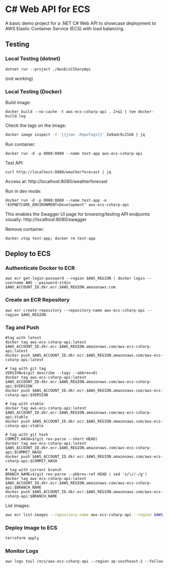 # C# Web API for ECS

A basic demo project for a .NET C# Web API to showcase deployment to AWS Elastic Container Service (ECS) with load balancing.

## Testing

### Local Testing (dotnet)

```SH
dotnet run --project ./AwsEcsCSharpApi
```
(not working)

### Local Testing (Docker)

Build image:

```SH
docker build --no-cache -t aws-ecs-csharp-api . 2>&1 | tee docker-build.log
```
Check the tags on the image:
```sh
docker image inspect -f '{{json .RepoTags}}' 2a9adc9c21b8 | jq
```

Run container:
```SH
docker run -d -p 8080:8080 --name test-app aws-ecs-csharp-api
```

Test API:
```SH
curl http://localhost:8080/weatherforecast | jq
```

Access at: http://localhost:8080/weatherforecast

Run in dev mode:

```SH
docker run -d -p 8080:8080 --name test-app -e "ASPNETCORE_ENVIRONMENT=Development" aws-ecs-csharp-api
```

This enables the Swagger UI page for browsing/testing API endpoints visually: http://localhost:8080/swagger

Remove container:
```SH
docker stop test-app; docker rm test-app
```

## Deploy to ECS

### Authenticate Docker to ECR

```SH
aws ecr get-login-password --region $AWS_REGION | docker login --username AWS --password-stdin $AWS_ACCOUNT_ID.dkr.ecr.$AWS_REGION.amazonaws.com
```

### Create an ECR Repository

```SH
aws ecr create-repository --repository-name aws-ecs-csharp-api --region $AWS_REGION
```

### Tag and Push

```SH
#tag with latest
docker tag aws-ecs-csharp-api:latest $AWS_ACCOUNT_ID.dkr.ecr.$AWS_REGION.amazonaws.com/aws-ecs-csharp-api:latest
docker push $AWS_ACCOUNT_ID.dkr.ecr.$AWS_REGION.amazonaws.com/aws-ecs-csharp-api:latest

# tag with git tag
VERSION=$(git describe --tags --abbrev=0)
docker tag aws-ecs-csharp-api:latest $AWS_ACCOUNT_ID.dkr.ecr.$AWS_REGION.amazonaws.com/aws-ecs-csharp-api:$VERSION
docker push $AWS_ACCOUNT_ID.dkr.ecr.$AWS_REGION.amazonaws.com/aws-ecs-csharp-api:$VERSION

# tag with stable
docker tag aws-ecs-csharp-api:latest $AWS_ACCOUNT_ID.dkr.ecr.$AWS_REGION.amazonaws.com/aws-ecs-csharp-api:stable
docker push $AWS_ACCOUNT_ID.dkr.ecr.$AWS_REGION.amazonaws.com/aws-ecs-csharp-api:stable

# tag with git hash
COMMIT_HASH=$(git rev-parse --short HEAD)
docker tag aws-ecs-csharp-api:latest $AWS_ACCOUNT_ID.dkr.ecr.$AWS_REGION.amazonaws.com/aws-ecs-csharp-api:$COMMIT_HASH
docker push $AWS_ACCOUNT_ID.dkr.ecr.$AWS_REGION.amazonaws.com/aws-ecs-csharp-api:$COMMIT_HASH

# tag with current branch
BRANCH_NAME=$(git rev-parse --abbrev-ref HEAD | sed 's/\//-/g')
docker tag aws-ecs-csharp-api:latest $AWS_ACCOUNT_ID.dkr.ecr.$AWS_REGION.amazonaws.com/aws-ecs-csharp-api:$BRANCH_NAME
docker push $AWS_ACCOUNT_ID.dkr.ecr.$AWS_REGION.amazonaws.com/aws-ecs-csharp-api:$BRANCH_NAME
```

List images:
```sh
aws ecr list-images --repository-name aws-ecs-csharp-api --region $AWS_REGION
```

### Deploy Image to ECS

```sh
terraform apply
```

### Monitor Logs

```SH
aws logs tail /ecs/aws-ecs-csharp-api --region ap-southeast-2 --follow
```

